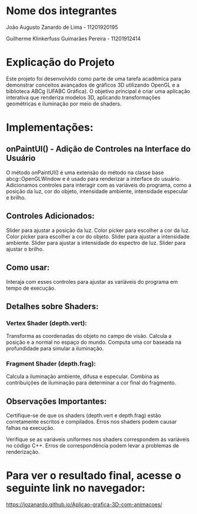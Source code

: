 # Nome dos integrantes
João Augusto Zanardo de Lima - 11201920195

Guilherme Klinkerfuss Guimarães Pereira - 11201912414

# Explicação do Projeto

Este projeto foi desenvolvido como parte de uma tarefa acadêmica para demonstrar conceitos avançados de gráficos 3D utilizando OpenGL e a biblioteca ABCg (UFABC Gráfica). O objetivo principal é criar uma aplicação interativa que renderiza modelos 3D, aplicando transformações geométricas e iluminação por meio de shaders.

# Implementações:

## onPaintUI() - Adição de Controles na Interface do Usuário

  O método onPaintUI() é uma extensão do método na classe base abcg::OpenGLWindow e é usado para renderizar a interface do usuário. Adicionamos controles para interagir com as variáveis do programa, como a posição da luz, cor do objeto, intensidade ambiente, intensidade especular e brilho.

## Controles Adicionados:

  Slider para ajustar a posição da luz.
  Color picker para escolher a cor da luz.
  Color picker para escolher a cor do objeto.
  Slider para ajustar a intensidade ambiente.
  Slider para ajustar a intensidade do espectro de luz.
  Slider para ajustar o brilho.
## Como usar:
  Interaja com esses controles para ajustar as variáveis do programa em tempo de execução.

## Detalhes sobre Shaders:
  ### Vertex Shader (depth.vert):
  
  Transforma as coordenadas do objeto no campo de visão.
  Calcula a posição e a normal no espaço do mundo.
  Computa uma cor baseada na profundidade para simular a iluminação.
  
  ### Fragment Shader (depth.frag):
  
  Calcula a iluminação ambiente, difusa e especular.
  Combina as contribuições de iluminação para determinar a cor final do fragmento.
  ## Observações Importantes:
  Certifique-se de que os shaders (depth.vert e depth.frag) estão corretamente escritos e compilados. Erros nos shaders podem causar falhas na execução.
  
  Verifique se as variáveis uniformes nos shaders correspondem às variáveis no código C++. Erros de correspondência podem levar a problemas de renderização.


# Para ver o resultado final, acesse o seguinte link no navegador:
https://jozanardo.github.io/Aplicao-grafica-3D-com-animacoes/
